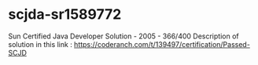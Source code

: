 # scjda-sr1589772
Sun Certified Java Developer Solution - 2005 - 366/400
Description of solution in this link : https://coderanch.com/t/139497/certification/Passed-SCJD 

